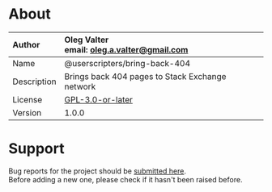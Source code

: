 
# About

| Author       | Oleg Valter<br>email: [oleg.a.valter@gmail.com](mailto:oleg.a.valter@gmail.com) |
| :----------- | :----------------------- |
| Name         | @userscripters/bring-back-404    |
| Description  | Brings back 404 pages to Stack Exchange network           |
| License      | [GPL-3.0-or-later](https://spdx.org/licenses/GPL-3.0-or-later)                 |
| Version      | 1.0.0               |

# Support

Bug reports for the project should be [submitted here](https://github.com/userscripters/bring-back-404/issues).
<br>Before adding a new one, please check if it hasn't been raised before.
  